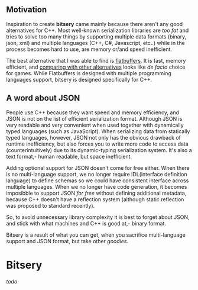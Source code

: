 ## Motivation

Inspiration to create **bitsery** came mainly because there aren't any good alternatives for C++.
Most well-known serialization libraries are *too fat* and tries to solve too many things by supporting multiple data formats (binary, json, xml) and multiple languages (C++, C#, Javascript, etc..) while in the process becomes hard to use, are memory or/and speed inefficient.

The best alternative that I was able to find is [flatbuffers](https://google.github.io/flatbuffers/).
It is fast, memory efficient, and [comparing with other alternatives](https://google.github.io/flatbuffers/flatbuffers_benchmarks.html) looks like *de facto* choice for games.
While Flatbuffers is designed with multiple programming languages support, bitsery is designed specifically for C++.

## A word about JSON

People use C++ because they want speed and memory efficiency, and JSON is not on the list of efficient serialization format.
Although JSON is very readable and very convenient when used together with dynamically typed languages (such as JavaScript).
When serializing data from statically typed languages, however, JSON not only has the obvious drawback of runtime inefficiency, but also forces you to write more code to access data (counterintuitively) due to its dynamic-typing serialization system.
It's also a text format,- human readable, but space inefficient.

Adding optional support for JSON doesn't come for free either.
When there is no multi-language support, we no longer require IDL(interface definition language) to define schemas so we could have consistent interface across multiple languages.
When we no longer have code generation, it becomes imposibble to support JSON *for free* without defining additional metadata, because C++ doesn't have a reflection system (although static reflection was proposed to standard recently).

So, to avoid unnecessary library complexity it is best to forget about JSON, and stick with what machines and C++ is good at,- binary format.

Bitsery is a result of what you can get, when you sacrifice multi-language support and JSON format, but take other *goodies*.

# Bitsery

*todo*